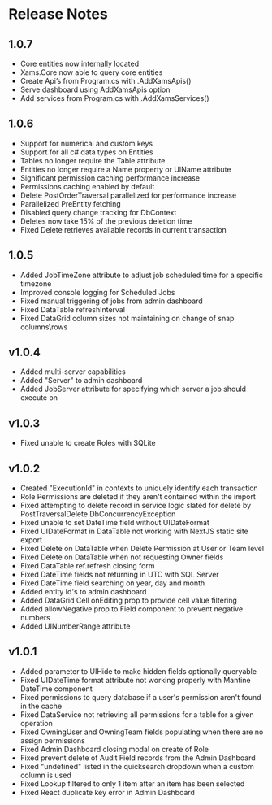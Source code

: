 # Release Notes

## 1.0.7

- Core entities now internally located
- Xams.Core now able to query core entities
- Create Api’s from Program.cs with .AddXamsApis()
- Serve dashboard using AddXamsApis option
- Add services from Program.cs with .AddXamsServices()

## 1.0.6

- Support for numerical and custom keys
- Support for all c# data types on Entities
- Tables no longer require the Table attribute
- Entities no longer require a Name property or UIName attribute
- Significant permission caching performance increase
- Permissions caching enabled by default
- Delete PostOrderTraversal parallelized for performance increase
- Parallelized PreEntity fetching
- Disabled query change tracking for DbContext
- Deletes now take 15% of the previous deletion time
- Fixed Delete retrieves available records in current transaction

## 1.0.5

- Added JobTimeZone attribute to adjust job scheduled time for a specific timezone
- Improved console logging for Scheduled Jobs
- Fixed manual triggering of jobs from admin dashboard
- Fixed DataTable refreshInterval
- Fixed DataGrid column sizes not maintaining on change of snap columns\rows

## v1.0.4

- Added multi-server capabilities
- Added "Server" to admin dashboard
- Added JobServer attribute for specifying which server a job should execute on

## v1.0.3

- Fixed unable to create Roles with SQLite

## v1.0.2

- Created "ExecutionId" in contexts to uniquely identify each transaction
- Role Permissions are deleted if they aren't contained within the import
- Fixed attempting to delete record in service logic slated for delete by PostTraversalDelete DbConcurrencyException
- Fixed unable to set DateTime field without UIDateFormat
- Fixed UIDateFormat in DataTable not working with NextJS static site export
- Fixed Delete on DataTable when Delete Permission at User or Team level
- Fixed Delete on DataTable when not requesting Owner fields
- Fixed DataTable ref.refresh closing form
- Fixed DateTime fields not returning in UTC with SQL Server
- Fixed DateTime field searching on year, day and month
- Added entity Id's to admin dashboard
- Added DataGrid Cell onEditing prop to provide cell value filtering
- Added allowNegative prop to Field component to prevent negative numbers
- Added UINumberRange attribute

## v1.0.1

- Added parameter to UIHide to make hidden fields optionally queryable
- Fixed UIDateTime format attribute not working properly with Mantine DateTime component
- Fixed permissions to query database if a user's permission aren't found in the cache
- Fixed DataService not retrieving all permissions for a table for a given operation
- Fixed OwningUser and OwningTeam fields populating when there are no assign permissions
- Fixed Admin Dashboard closing modal on create of Role
- Fixed prevent delete of Audit Field records from the Admin Dashboard
- Fixed "undefined" listed in the quicksearch dropdown when a custom column is used
- Fixed Lookup filtered to only 1 item after an item has been selected
- Fixed React duplicate key error in Admin Dashboard
